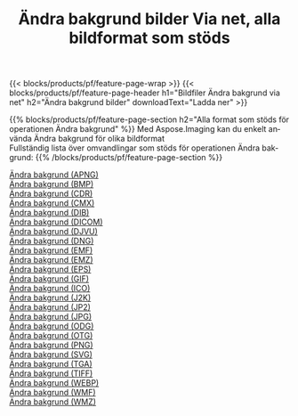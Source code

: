 ﻿---
title: Ändra bakgrund bilder Via net, alla bildformat som stöds 
weight: 3920
url: /sv/net/change-background 
lang: sv
langdirlevel: 2
locales: zh-hans,ja,it,ru,de,es,fr,nl,id,lt,pl,pt,vi,tr,ko,zh-hant,ar,hi,th,sv,cs,uk,he
description: Med Aspose.Imaging kan du enkelt Ändra bakgrund bilder via net
---

{{< blocks/products/pf/feature-page-wrap >}}
{{< blocks/products/pf/feature-page-header h1="Bildfiler Ändra bakgrund via net" h2="Ändra bakgrund bilder" downloadText="Ladda ner" >}}


{{% blocks/products/pf/feature-page-section  h2="Alla format som stöds för operationen Ändra bakgrund" %}}
Med Aspose.Imaging kan du enkelt använda Ändra bakgrund för olika bildformat
<br/>
Fullständig lista över omvandlingar som stöds för operationen Ändra bakgrund:
{{% /blocks/products/pf/feature-page-section %}}
<div class="container-fluid productfamilypage bg-gray">
    <div class="convertypes bg-gray agp-content section">
        <div class="container">
		<div class="row other-converters">
		    <div class='col-md-2 other-converter remove-lp remove-rp'><a href="/imaging/sv/net/change-background/apng" >Ändra bakgrund (APNG)</a></div><div class='col-md-2 other-converter remove-lp remove-rp'><a href="/imaging/sv/net/change-background/bmp" >Ändra bakgrund (BMP)</a></div><div class='col-md-2 other-converter remove-lp remove-rp'><a href="/imaging/sv/net/change-background/cdr" >Ändra bakgrund (CDR)</a></div><div class='col-md-2 other-converter remove-lp remove-rp'><a href="/imaging/sv/net/change-background/cmx" >Ändra bakgrund (CMX)</a></div><div class='col-md-2 other-converter remove-lp remove-rp'><a href="/imaging/sv/net/change-background/dib" >Ändra bakgrund (DIB)</a></div><div class='col-md-2 other-converter remove-lp remove-rp'><a href="/imaging/sv/net/change-background/dicom" >Ändra bakgrund (DICOM)</a></div><div class='col-md-2 other-converter remove-lp remove-rp'><a href="/imaging/sv/net/change-background/djvu" >Ändra bakgrund (DJVU)</a></div><div class='col-md-2 other-converter remove-lp remove-rp'><a href="/imaging/sv/net/change-background/dng" >Ändra bakgrund (DNG)</a></div><div class='col-md-2 other-converter remove-lp remove-rp'><a href="/imaging/sv/net/change-background/emf" >Ändra bakgrund (EMF)</a></div><div class='col-md-2 other-converter remove-lp remove-rp'><a href="/imaging/sv/net/change-background/emz" >Ändra bakgrund (EMZ)</a></div><div class='col-md-2 other-converter remove-lp remove-rp'><a href="/imaging/sv/net/change-background/eps" >Ändra bakgrund (EPS)</a></div><div class='col-md-2 other-converter remove-lp remove-rp'><a href="/imaging/sv/net/change-background/gif" >Ändra bakgrund (GIF)</a></div><div class='col-md-2 other-converter remove-lp remove-rp'><a href="/imaging/sv/net/change-background/ico" >Ändra bakgrund (ICO)</a></div><div class='col-md-2 other-converter remove-lp remove-rp'><a href="/imaging/sv/net/change-background/j2k" >Ändra bakgrund (J2K)</a></div><div class='col-md-2 other-converter remove-lp remove-rp'><a href="/imaging/sv/net/change-background/jp2" >Ändra bakgrund (JP2)</a></div><div class='col-md-2 other-converter remove-lp remove-rp'><a href="/imaging/sv/net/change-background/jpg" >Ändra bakgrund (JPG)</a></div><div class='col-md-2 other-converter remove-lp remove-rp'><a href="/imaging/sv/net/change-background/odg" >Ändra bakgrund (ODG)</a></div><div class='col-md-2 other-converter remove-lp remove-rp'><a href="/imaging/sv/net/change-background/otg" >Ändra bakgrund (OTG)</a></div><div class='col-md-2 other-converter remove-lp remove-rp'><a href="/imaging/sv/net/change-background/png" >Ändra bakgrund (PNG)</a></div><div class='col-md-2 other-converter remove-lp remove-rp'><a href="/imaging/sv/net/change-background/svg" >Ändra bakgrund (SVG)</a></div><div class='col-md-2 other-converter remove-lp remove-rp'><a href="/imaging/sv/net/change-background/tga" >Ändra bakgrund (TGA)</a></div><div class='col-md-2 other-converter remove-lp remove-rp'><a href="/imaging/sv/net/change-background/tiff" >Ändra bakgrund (TIFF)</a></div><div class='col-md-2 other-converter remove-lp remove-rp'><a href="/imaging/sv/net/change-background/webp" >Ändra bakgrund (WEBP)</a></div><div class='col-md-2 other-converter remove-lp remove-rp'><a href="/imaging/sv/net/change-background/wmf" >Ändra bakgrund (WMF)</a></div><div class='col-md-2 other-converter remove-lp remove-rp'><a href="/imaging/sv/net/change-background/wmz" >Ändra bakgrund (WMZ)</a></div>
                </div>
        </div>
    </div>
</div>
<br/>
